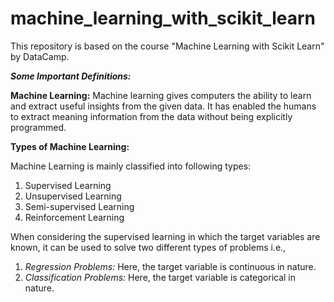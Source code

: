 # machine_learning_with_scikit_learn
This repository is based on the course "Machine Learning with Scikit Learn" by DataCamp. 

**_Some Important Definitions:_**

**Machine Learning:** Machine learning gives computers the ability to learn and extract useful insights from the given data. It has enabled the humans to extract meaning information from the data without being explicitly programmed.

**Types of Machine Learning:**

Machine Learning is mainly classified into following types: 
1. Supervised Learning
2. Unsupervised Learning
3. Semi-supervised Learning
4. Reinforcement Learning

When considering the supervised learning in which the target variables are known, it can be used to solve two different types of problems i.e., 
1. _Regression Problems:_ Here, the target variable is continuous in nature.
2. _Classification Problems:_ Here, the target variable is categorical in nature. 
